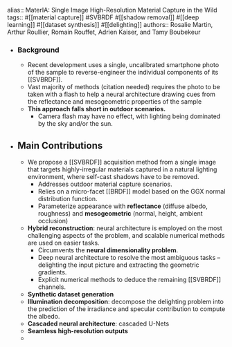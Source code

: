 alias:: MaterIA: Single Image High-Resolution Material Capture in the Wild
tags:: #[[material capture]] #SVBRDF #[[shadow removal]] #[[deep learning]] #[[dataset synthesis]] #[[delighting]]
authors:: Rosalie Martin, Arthur Roullier, Romain Rouffet, Adrien Kaiser, and Tamy Boubekeur

- ### Background
	- Recent development uses a single, uncalibrated smartphone photo of the sample to reverse-engineer the individual components of its [[SVBRDF]].
	- Vast majority of methods (citation needed) requires the photo to be taken with a flash to help a neural architecture drawing cues from the reflectance and mesogeometric properties of the sample
	- **This approach falls short in outdoor scenarios.**
		- Camera flash may have no effect, with lighting being dominated by the sky and/or the sun.
- ## Main Contributions
	- We propose a [[SVBRDF]] acquisition method from a single image that targets highly-irregular materials captured in a natural lighting environment, where self-cast shadows have to be removed.
		- Addresses outdoor material capture scenarios.
		- Relies on a micro-facet [[BRDF]] model based on the GGX normal distribution function.
		- Parameterize appearance with **reflectance** (diffuse albedo, roughness) and **mesogeometric** (normal, height, ambient occlusion)
	- **Hybrid reconstruction**: neural architecture is employed on the most challenging aspects of the problem, and scalable numerical methods are used on easier tasks.
		- Circumvents the **neural dimensionality problem**.
		- Deep neural architecture to resolve the most ambiguous tasks – delighting the input picture and extracting the geometric gradients.
		- Explicit numerical methods to deduce the remaining [[SVBRDF]] channels.
	- **Synthetic dataset generation**
	- **Illumination decomposition**: decompose the delighting problem into the prediction of the irradiance and specular contribution to compute the albedo.
	- **Cascaded neural architecture**: cascaded U-Nets
	- **Seamless high-resolution outputs**
	-